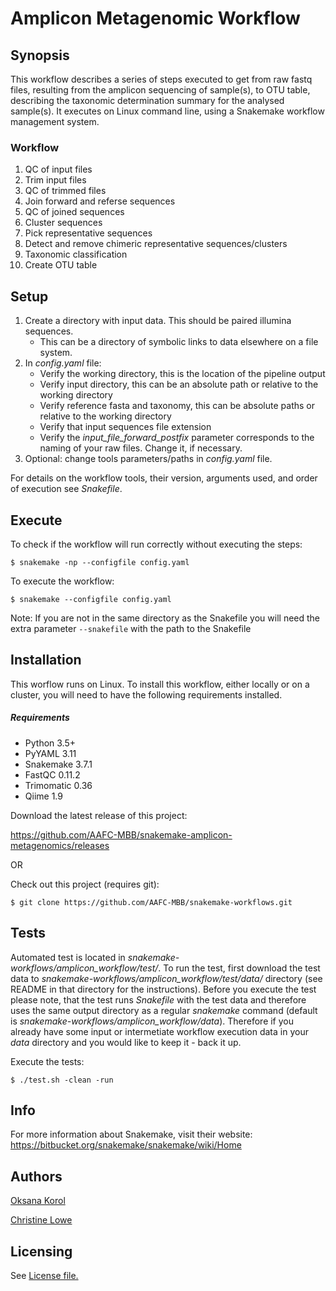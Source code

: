 # Amplicon Metagenomic Workflow

## Synopsis
This workflow describes a series of steps executed to get from raw fastq files, resulting from the amplicon sequencing of sample(s), to OTU table, describing the taxonomic determination summary for the analysed sample(s). It executes on Linux command line, using a Snakemake workflow management system. 

### Workflow

1. QC of input files
2. Trim input files
3. QC of trimmed files
4. Join forward and referse sequences
5. QC of joined sequences
6. Cluster sequences
7. Pick representative sequences
8. Detect and remove chimeric representative sequences/clusters
9. Taxonomic classification
10. Create OTU table

## Setup

1. Create a directory with input data. This should be paired illumina sequences. 
    * This can be a directory of symbolic links to data elsewhere on a file system. 
2. In _config.yaml_ file:
    * Verify the working directory, this is the location of the pipeline output
    * Verify input directory, this can be an absolute path or relative to the working directory
    * Verify reference fasta and taxonomy, this can be absolute paths or relative to the working directory
    * Verify that input sequences file extension 
    * Verify the _input_file_forward_postfix_ parameter corresponds to the naming of your raw files. Change it, if necessary.
4. Optional: change tools parameters/paths in _config.yaml_ file.

For details on the workflow tools, their version, arguments used, and order of execution  see _Snakefile_.

## Execute

To check if the workflow will run correctly without executing the steps:

	$ snakemake -np --configfile config.yaml

To execute the workflow:

	$ snakemake --configfile config.yaml
	
Note: If you are not in the same directory as the Snakefile you will need the extra parameter `--snakefile` with the path to the Snakefile

## Installation

This worflow runs on Linux. To install this workflow, either locally or on a cluster, you will need to have the following requirements installed.

##### Requirements
* Python 3.5+
* PyYAML 3.11
* Snakemake 3.7.1
* FastQC 0.11.2
* Trimomatic 0.36
* Qiime 1.9

Download the latest release of this project:

https://github.com/AAFC-MBB/snakemake-amplicon-metagenomics/releases

OR

Check out this project (requires git):

    $ git clone https://github.com/AAFC-MBB/snakemake-workflows.git

## Tests

Automated test is located in _snakemake-workflows/amplicon_workflow/test/_. To run the test, first download the test data to _snakemake-workflows/amplicon_workflow/test/data/_ directory (see README in that directory for the instructions). Before you execute the test please note, that the test runs _Snakefile_ with the test data and therefore uses the same output directory as a regular _snakemake_ command (default is _snakemake-workflows/amplicon_workflow/data_). Therefore if you already have some input or intermetiate workflow execution data in your _data_ directory and you would like to keep it - back it up. 

Execute the tests:

    $ ./test.sh -clean -run

## Info

For more information about Snakemake, visit their website: https://bitbucket.org/snakemake/snakemake/wiki/Home


## Authors

[Oksana Korol](https://github.com/oxyko)

[Christine Lowe](https://github.com/ChristineLowe)

## Licensing

See [License file.](https://github.com/AAFC-MBB/snakemake-workflows/blob/master/LICENSE)

